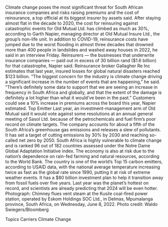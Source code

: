 Climate change poses the most significant threat for South African insurance companies and risks raising premiums and the cost of reinsurance, a top official at its biggest insurer by assets said.
After staying almost flat in the decade to 2020, the cost for reinsuring against catastrophic events for Old Mutual Ltd. has climbed as much as 30%, according to Garth Napier, managing director at Old Mutual Insure Ltd., the group’s non-life unit.
In addition to COVID-19, reinsurance costs have jumped due to the worst flooding in almost three decades that drowned more than 400 people in landslides and washed away houses in 2022, he said in an interview Friday.
Reinsurers — the businesses that underwrite insurance companies — paid out in excess of 30 billion rand ($1.6 billion) for that catastrophe, Napier said. Reinsurance broker Gallagher Re Inc estimates that last year, insured losses for global natural disasters reached $123 billion.
“The biggest concern for the industry is climate change driving a significant increase in the number of events that are happening,” he said. “There’s definitely some data to support that we are seeing an increase in frequency in South Africa and globally, and that the extent of the damage is definitely a lot higher than what it would’ve been in the past.”
Customers could see a 10% increase in premiums across the board this year, Napier estimated.
Top Emitter
Last year, an investment-management arm of Old Mutual said it would vote against some resolutions at an annual general meeting of Sasol Ltd. because of the petrochemicals and fuel firm’s poor record on climate targets. The company accounts for about a fifth of the South Africa’s greenhouse gas emissions and releases a slew of pollutants. It has set a target of cutting emissions by 30% by 2030 and reaching so-called net zero by 2050.
South Africa is highly vulnerable to climate change and is ranked 96 out of 182 countries assessed under the Notre Dame Global Adaptation Initiative index. The economy is also at risk due to the nation’s dependence on rain-fed farming and natural resources, according to the World Bank.
The country is one of the world’s Top 15 carbon emitters, according to USAID data, with the national average temperature increasing twice as fast as the global rate since 1990, putting it at risk of extreme weather events. It has a $80 billion investment plan to help it transition away from fossil fuels over five years.
Last year was the planet’s hottest on record, and scientists are already predicting that 2024 will be even hotter.
Photograph: Chimney flues vent steam at the Kusile coal-fired power station, operated by Eskom Holdings SOC Ltd., in Delmas, Mpumalanga province, South Africa, on Wednesday, June 8, 2022. Photo credit: Waldo Swiegers/Bloomberg

Topics
Carriers
Climate Change
